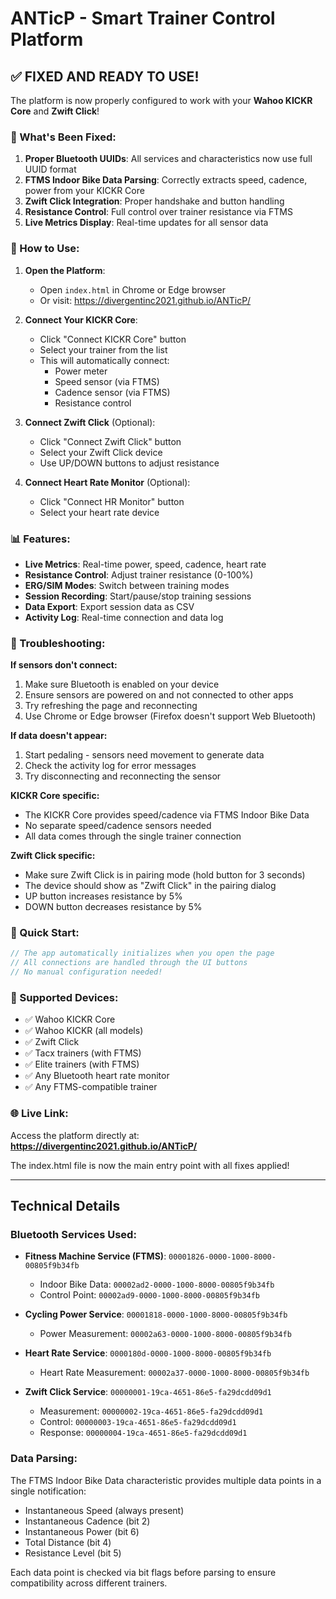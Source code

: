 # ANTicP - Smart Trainer Control Platform

## ✅ FIXED AND READY TO USE!

The platform is now properly configured to work with your **Wahoo KICKR Core** and **Zwift Click**!

### 🎯 What's Been Fixed:

1. **Proper Bluetooth UUIDs**: All services and characteristics now use full UUID format
2. **FTMS Indoor Bike Data Parsing**: Correctly extracts speed, cadence, power from your KICKR Core
3. **Zwift Click Integration**: Proper handshake and button handling
4. **Resistance Control**: Full control over trainer resistance via FTMS
5. **Live Metrics Display**: Real-time updates for all sensor data

### 🚴 How to Use:

1. **Open the Platform**:
   - Open `index.html` in Chrome or Edge browser
   - Or visit: https://divergentinc2021.github.io/ANTicP/

2. **Connect Your KICKR Core**:
   - Click "Connect KICKR Core" button
   - Select your trainer from the list
   - This will automatically connect:
     - Power meter
     - Speed sensor (via FTMS)
     - Cadence sensor (via FTMS)
     - Resistance control

3. **Connect Zwift Click** (Optional):
   - Click "Connect Zwift Click" button
   - Select your Zwift Click device
   - Use UP/DOWN buttons to adjust resistance

4. **Connect Heart Rate Monitor** (Optional):
   - Click "Connect HR Monitor" button
   - Select your heart rate device

### 📊 Features:

- **Live Metrics**: Real-time power, speed, cadence, heart rate
- **Resistance Control**: Adjust trainer resistance (0-100%)
- **ERG/SIM Modes**: Switch between training modes
- **Session Recording**: Start/pause/stop training sessions
- **Data Export**: Export session data as CSV
- **Activity Log**: Real-time connection and data log

### 🔧 Troubleshooting:

**If sensors don't connect:**
1. Make sure Bluetooth is enabled on your device
2. Ensure sensors are powered on and not connected to other apps
3. Try refreshing the page and reconnecting
4. Use Chrome or Edge browser (Firefox doesn't support Web Bluetooth)

**If data doesn't appear:**
1. Start pedaling - sensors need movement to generate data
2. Check the activity log for error messages
3. Try disconnecting and reconnecting the sensor

**KICKR Core specific:**
- The KICKR Core provides speed/cadence via FTMS Indoor Bike Data
- No separate speed/cadence sensors needed
- All data comes through the single trainer connection

**Zwift Click specific:**
- Make sure Zwift Click is in pairing mode (hold button for 3 seconds)
- The device should show as "Zwift Click" in the pairing dialog
- UP button increases resistance by 5%
- DOWN button decreases resistance by 5%

### 🚀 Quick Start:

```javascript
// The app automatically initializes when you open the page
// All connections are handled through the UI buttons
// No manual configuration needed!
```

### 📱 Supported Devices:

- ✅ Wahoo KICKR Core
- ✅ Wahoo KICKR (all models)
- ✅ Zwift Click
- ✅ Tacx trainers (with FTMS)
- ✅ Elite trainers (with FTMS)
- ✅ Any Bluetooth heart rate monitor
- ✅ Any FTMS-compatible trainer

### 🌐 Live Link:

Access the platform directly at:
**https://divergentinc2021.github.io/ANTicP/**

The index.html file is now the main entry point with all fixes applied!

---

## Technical Details

### Bluetooth Services Used:

- **Fitness Machine Service (FTMS)**: `00001826-0000-1000-8000-00805f9b34fb`
  - Indoor Bike Data: `00002ad2-0000-1000-8000-00805f9b34fb`
  - Control Point: `00002ad9-0000-1000-8000-00805f9b34fb`

- **Cycling Power Service**: `00001818-0000-1000-8000-00805f9b34fb`
  - Power Measurement: `00002a63-0000-1000-8000-00805f9b34fb`

- **Heart Rate Service**: `0000180d-0000-1000-8000-00805f9b34fb`
  - Heart Rate Measurement: `00002a37-0000-1000-8000-00805f9b34fb`

- **Zwift Click Service**: `00000001-19ca-4651-86e5-fa29dcdd09d1`
  - Measurement: `00000002-19ca-4651-86e5-fa29dcdd09d1`
  - Control: `00000003-19ca-4651-86e5-fa29dcdd09d1`
  - Response: `00000004-19ca-4651-86e5-fa29dcdd09d1`

### Data Parsing:

The FTMS Indoor Bike Data characteristic provides multiple data points in a single notification:
- Instantaneous Speed (always present)
- Instantaneous Cadence (bit 2)
- Instantaneous Power (bit 6)
- Total Distance (bit 4)
- Resistance Level (bit 5)

Each data point is checked via bit flags before parsing to ensure compatibility across different trainers.
